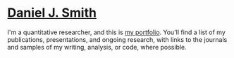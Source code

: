 [Daniel J. Smith](https://dsmithjo.github.io)
===

I'm a quantitative researcher, and this is [my portfolio](https://dsmithjo.github.io). You'll find a list of my publications, presentations, and ongoing research, with links to the journals and samples of my writing, analysis, or code, where possible.
